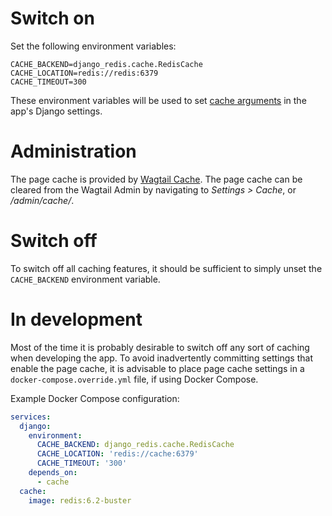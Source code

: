# Switch on

Set the following environment variables:
```
CACHE_BACKEND=django_redis.cache.RedisCache
CACHE_LOCATION=redis://redis:6379
CACHE_TIMEOUT=300
```

These environment variables will be used to set [cache arguments][1] in the app's Django settings.

# Administration

The page cache is provided by [Wagtail Cache][2]. The page cache can be cleared from the Wagtail Admin by navigating to _Settings > Cache_, or _/admin/cache/_.

# Switch off

To switch off all caching features, it should be sufficient to simply unset the `CACHE_BACKEND` environment variable.

# In development

Most of the time it is probably desirable to switch off any sort of caching when developing the app. To avoid inadvertently committing settings that enable the page cache, it is advisable to place page cache settings in a `docker-compose.override.yml` file, if using Docker Compose.

Example Docker Compose configuration:
```docker-compose-override.yml
services:
  django:
    environment:
      CACHE_BACKEND: django_redis.cache.RedisCache
      CACHE_LOCATION: 'redis://cache:6379'
      CACHE_TIMEOUT: '300'
    depends_on:
      - cache
  cache:
    image: redis:6.2-buster
```


[1]: https://docs.djangoproject.com/en/3.1/topics/cache/#using-a-custom-cache-backend
[2]: https://docs.coderedcorp.com/wagtail-cache/
